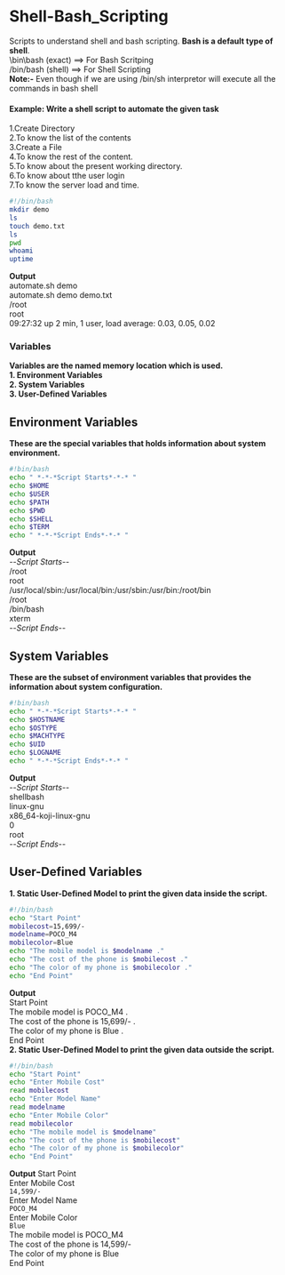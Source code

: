 # Shell-Bash_Scripting
Scripts to understand shell and bash scripting.
**Bash is a default type of shell**.<br>
\bin\bash (exact) ==> For Bash Scritping<br>
/bin/bash (shell) ==> For Shell Scripting<br>
**Note:-**
Even though if we are using /bin/sh interpretor will execute all the commands in bash shell
#### Example: Write a shell script to automate the given task
1.Create Directory<br>
2.To know the list of the contents<br>
3.Create a File<br>
4.To know the rest of the content.<br>
5.To know about the present working directory.<br>
6.To know about tthe user login<br>
7.To know the server load and time.
```sh
#!/bin/bash
mkdir demo
ls
touch demo.txt
ls
pwd
whoami
uptime
```
**Output**<br>
automate.sh  demo<br>
automate.sh  demo  demo.txt<br>
/root<br>
root<br>
09:27:32 up 2 min,  1 user,  load average: 0.03, 0.05, 0.02

### Variables
**Variables are the named memory location which is used.** <br>
**1. Environment Variables**<br>
**2. System Variables**<br>
**3. User-Defined Variables**<br>

## Environment Variables
**These are the special variables that holds information about system environment.** <br>
```sh
#!bin/bash
echo " *-*-*Script Starts*-*-* "
echo $HOME
echo $USER
echo $PATH
echo $PWD
echo $SHELL
echo $TERM
echo " *-*-*Script Ends*-*-* "
```
**Output**<br>
 *-*-*Script Starts*-*-*<br>
/root<br>
root<br>
/usr/local/sbin:/usr/local/bin:/usr/sbin:/usr/bin:/root/bin<br>
/root<br>
/bin/bash<br>
xterm<br>
 *-*-*Script Ends*-*-*
## System Variables
**These are the subset of environment variables that provides the information about system configuration.** <br>
```sh
#!bin/bash
echo " *-*-*Script Starts*-*-* "
echo $HOSTNAME
echo $OSTYPE
echo $MACHTYPE
echo $UID
echo $LOGNAME
echo " *-*-*Script Ends*-*-* "
```
**Output**<br>
 *-*-*Script Starts*-*-*<br>
shellbash<br>
linux-gnu<br>
x86_64-koji-linux-gnu<br>
0<br>
root<br>
 *-*-*Script Ends*-*-*
## User-Defined Variables
**1. Static User-Defined Model to print the given data inside the script.**
```sh
#!/bin/bash
echo "Start Point"
mobilecost=15,699/-
modelname=POCO_M4
mobilecolor=Blue
echo "The mobile model is $modelname ."
echo "The cost of the phone is $mobilecost ."
echo "The color of my phone is $mobilecolor ."
echo "End Point"
```
**Output**<br>
Start Point<br>
The mobile model is POCO_M4 .<br>
The cost of the phone is 15,699/- .<br>
The color of my phone is Blue .<br>
End Point<br>
**2. Static User-Defined Model to print the given data outside the script.**
```sh
#!/bin/bash
echo "Start Point"
echo "Enter Mobile Cost"
read mobilecost
echo "Enter Model Name"
read modelname
echo "Enter Mobile Color"
read mobilecolor
echo "The mobile model is $modelname"
echo "The cost of the phone is $mobilecost"
echo "The color of my phone is $mobilecolor"
echo "End Point"
```
**Output**
Start Point<br>
Enter Mobile Cost<br>
```14,599/-```<br>
Enter Model Name<br>
```POCO_M4```<br>
Enter Mobile Color<br>
```Blue```<br>
The mobile model is POCO_M4<br>
The cost of the phone is 14,599/-<br>
The color of my phone is Blue<br>
End Point



